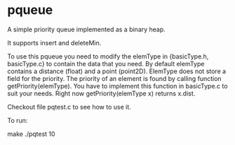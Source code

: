 # pqueue

A simple priority queue implemented as a binary heap. 

It  supports insert and deleteMin. 

To use this pqueue you need to modify the elemType in {basicType.h, basicType.c} to contain the data that you need.  By default elemType contains a distance (float) and a point (point2D).  ElemType does not store a field for the priority. The priority of an element is found by calling function getPriority(elemType). You have to implement this function in basicType.c to suit your needs. Right now  getPriority(elemType x) returns x.dist. 



Checkout file pqtest.c to see how to use it. 

To run: 

make 
./pqtest 10 
